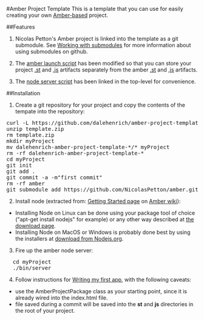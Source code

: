 #Amber Project Template
This is a template that you can use for easily creating your own [Amber-based][1] project.

##Features

1. Nicolas Petton's Amber project is linked into the template as a git submodule. See 
[Working with submodules](http://help.github.com/submodules/) for more information about using submodules on github.

2. The [amber launch script](https://github.com/dalehenrich/amber-project-template/blob/master/js/amber.js) 
has been modified so that you can store your 
project [.st](https://github.com/dalehenrich/amber-project-template/blob/master/st) 
and [.js](https://github.com/dalehenrich/amber-project-template/blob/master/js) artifacts separately 
from the amber [.st](https://github.com/NicolasPetton/amber/tree/master/st) 
and [.js](https://github.com/NicolasPetton/amber/tree/master/js) artifacts.

3. The [node server script](bin/server) has been linked in the top-level for convenience.

##Installation
1. Create a git repository for your project and copy the contents of the tempate into the repository:
<pre>
curl -L https://github.com/dalehenrich/amber-project-template/zipball/master >> template.zip
unzip template.zip
rm template.zip
mkdir myProject
mv dalehenrich-amber-project-template-*/* myProject
rm -rf dalehenrich-amber-project-template-*
cd myProject
git init
git add .
git commit -a -m"first commit"
rm -rf amber
git submodule add https://github.com/NicolasPetton/amber.git amber
</pre>

2. Install node (extracted from: [Getting Started page](https://github.com/NicolasPetton/amber/wiki/Getting-started) 
on [Amber wiki](https://github.com/NicolasPetton/amber/wiki/)):

  - Installing Node on Linux can be done using your package tool of choice ("apt-get install nodejs" for example) or any other way described at [the download page](http://nodejs.org/#download).
  - Installing Node on MacOS or Windows is probably done best by using the installers at [download from Nodejs.org](http://nodejs.org/#download).


3. Fire up the amber node server:
<pre>
  cd myProject
  ./bin/server 
</pre>
  
4. Follow instructions for [Writing my first app](https://github.com/NicolasPetton/amber/wiki/Writing-my-first-app), with the following caveats:

  - use the AmberProjectPackage class as your starting point, since it is already wired into the index.html file.
  - file saved during a commit will be saved into the **st** and **js** directories in the root of your project.

[1]: https://github.com/NicolasPetton/amber
